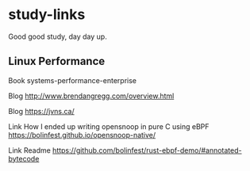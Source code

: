 # study-links
Good good study, day day up.


## Linux Performance 

Book systems-performance-enterprise

Blog http://www.brendangregg.com/overview.html

Blog https://jvns.ca/

Link How I ended up writing opensnoop in pure C using eBPF https://bolinfest.github.io/opensnoop-native/

Link Readme https://github.com/bolinfest/rust-ebpf-demo/#annotated-bytecode

